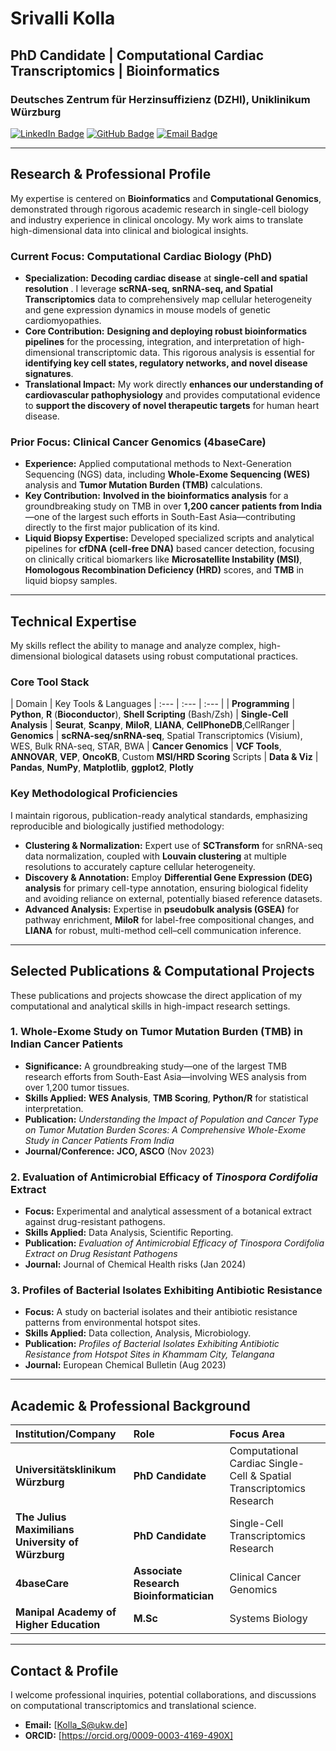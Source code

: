 # Srivalli Kolla

## PhD Candidate | Computational Cardiac Transcriptomics | Bioinformatics

### Deutsches Zentrum für Herzinsuffizienz (DZHI), Uniklinikum Würzburg

[![LinkedIn Badge](https://img.shields.io/badge/LinkedIn-0077B5?style=for-the-badge&logo=linkedin&logoColor=white)](https://www.linkedin.com/in/srivalli-kolla-3a1179194)
[![GitHub Badge](https://img.shields.io/badge/GitHub-100000?style=for-the-badge&logo=github&logoColor=white)](https://github.com/Srivalli-Kolla)
[![Email Badge](https://img.shields.io/badge/Email-D14836?style=for-the-badge&logo=gmail&logoColor=white)](mailto:Kolla_S@ukw.de)

---

## Research & Professional Profile

My expertise is centered on **Bioinformatics** and **Computational Genomics**, demonstrated through rigorous academic research in single-cell biology and industry experience in clinical oncology. My work aims to translate high-dimensional data into clinical and biological insights.

### Current Focus: Computational Cardiac Biology (PhD)
* **Specialization:** **Decoding cardiac disease** at **single-cell and spatial resolution** . I leverage **scRNA-seq, snRNA-seq, and Spatial Transcriptomics** data to comprehensively map cellular heterogeneity and gene expression dynamics in mouse models of genetic cardiomyopathies.
* **Core Contribution:** **Designing and deploying robust bioinformatics pipelines** for the processing, integration, and interpretation of high-dimensional transcriptomic data. This rigorous analysis is essential for **identifying key cell states, regulatory networks, and novel disease signatures**.
* **Translational Impact:** My work directly **enhances our understanding of cardiovascular pathophysiology** and provides computational evidence to **support the discovery of novel therapeutic targets** for human heart disease.

### Prior Focus: Clinical Cancer Genomics (4baseCare)
* **Experience:** Applied computational methods to Next-Generation Sequencing (NGS) data, including **Whole-Exome Sequencing (WES)** analysis and **Tumor Mutation Burden (TMB)** calculations.
* **Key Contribution:** **Involved in the bioinformatics analysis** for a groundbreaking study on TMB in over **1,200 cancer patients from India**—one of the largest such efforts in South-East Asia—contributing directly to the first major publication of its kind.
* **Liquid Biopsy Expertise:** Developed specialized scripts and analytical pipelines for **cfDNA (cell-free DNA)** based cancer detection, focusing on clinically critical biomarkers like **Microsatellite Instability (MSI)**, **Homologous Recombination Deficiency (HRD)** scores, and **TMB** in liquid biopsy samples.

---

## Technical Expertise 

My skills reflect the ability to manage and analyze complex, high-dimensional biological datasets using robust computational practices.

### Core Tool Stack
| Domain | Key Tools & Languages 
| :--- | :--- | :--- |
| **Programming** | **Python**, **R** (**Bioconductor**), **Shell Scripting** (Bash/Zsh) 
| **Single-Cell Analysis** | **Seurat**, **Scanpy**, **MiloR**, **LIANA**, **CellPhoneDB**,CellRanger 
| **Genomics** | **scRNA-seq/snRNA-seq**, Spatial Transcriptomics (Visium), WES, Bulk RNA-seq, STAR, BWA 
| **Cancer Genomics** | **VCF Tools**, **ANNOVAR**, **VEP**, **OncoKB**, Custom **MSI/HRD Scoring** Scripts
| **Data & Viz** | **Pandas**, **NumPy**, **Matplotlib**, **ggplot2**, **Plotly** 

### Key Methodological Proficiencies

I maintain rigorous, publication-ready analytical standards, emphasizing reproducible and biologically justified methodology:

* **Clustering & Normalization:** Expert use of **SCTransform** for snRNA-seq data normalization, coupled with **Louvain clustering** at multiple resolutions to accurately capture cellular heterogeneity.
* **Discovery & Annotation:** Employ **Differential Gene Expression (DEG) analysis** for primary cell-type annotation, ensuring biological fidelity and avoiding reliance on external, potentially biased reference datasets.
* **Advanced Analysis:** Expertise in **pseudobulk analysis (GSEA)** for pathway enrichment, **MiloR** for label-free compositional changes, and **LIANA** for robust, multi-method cell–cell communication inference.
---

## Selected Publications & Computational Projects

These publications and projects showcase the direct application of my computational and analytical skills in high-impact research settings.

### 1. **Whole-Exome Study on Tumor Mutation Burden (TMB) in Indian Cancer Patients**
* **Significance:** A groundbreaking study—one of the largest TMB research efforts from South-East Asia—involving WES analysis from over 1,200 tumor tissues.
* **Skills Applied:** **WES Analysis**, **TMB Scoring**, **Python/R** for statistical interpretation.
* **Publication:** *Understanding the Impact of Population and Cancer Type on Tumor Mutation Burden Scores: A Comprehensive Whole-Exome Study in Cancer Patients From India*
* **Journal/Conference:** **JCO, ASCO** (Nov 2023) 

### 2. **Evaluation of Antimicrobial Efficacy of *Tinospora Cordifolia* Extract**
* **Focus:** Experimental and analytical assessment of a botanical extract against drug-resistant pathogens.
* **Skills Applied:** Data Analysis, Scientific Reporting.
* **Publication:** *Evaluation of Antimicrobial Efficacy of Tinospora Cordifolia Extract on Drug Resistant Pathogens*
* **Journal:** Journal of Chemical Health risks (Jan 2024)

### 3. **Profiles of Bacterial Isolates Exhibiting Antibiotic Resistance**
* **Focus:** A study on bacterial isolates and their antibiotic resistance patterns from environmental hotspot sites.
* **Skills Applied:** Data collection, Analysis, Microbiology.
* **Publication:** *Profiles of Bacterial Isolates Exhibiting Antibiotic Resistance from Hotspot Sites in Khammam City, Telangana*
* **Journal:** European Chemical Bulletin (Aug 2023)

---

## Academic & Professional Background

| Institution/Company | Role | Focus Area |
| :--- | :--- | :--- |
| **Universitätsklinikum Würzburg** | **PhD Candidate** | Computational Cardiac Single-Cell & Spatial Transcriptomics Research |
| **The Julius Maximilians University of Würzburg** | **PhD Candidate** | Single-Cell Transcriptomics Research |
| **4baseCare** | **Associate Research Bioinformatician** | Clinical Cancer Genomics |
| **Manipal Academy of Higher Education** | **M.Sc** | Systems Biology |

---

## Contact & Profile

I welcome professional inquiries, potential collaborations, and discussions on computational transcriptomics and translational science.

* **Email:** [Kolla_S@ukw.de]
* **ORCID:** [https://orcid.org/0009-0003-4169-490X]
